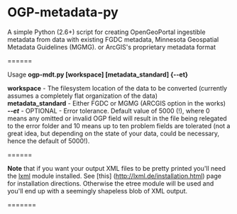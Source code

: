 <h1>OGP-metadata-py</h1>
A simple Python (2.6+) script for creating OpenGeoPortal ingestible metadata from data with existing FGDC metadata, Minnesota Geospatial Metadata Guidelines (MGMG). or ArcGIS's proprietary metadata format

======

Usage
<b>ogp-mdt.py [workspace] [metadata_standard] {--et}</b>

<b>workspace</b> - The filesystem location of the data to be converted (currently assumes a completely flat organization of the data)  
<b>metadata_standard</b> - Either FGDC or MGMG (ARCGIS option in the works)  
<b><i>--et</i></b> - OPTIONAL - Error tolerance. Default value of 5000 (!), where 0 means any omitted or invalid OGP field will result in the file being relegated to the error folder and 10 means up to ten problem fields are tolerated (not a great idea, but depending on the state of your data, could be necessary, hence the default of 5000!). 

======

**Note** that if you want your output XML files to be pretty printed you'll need the [lxml](http://lxml.de/) module installed. See [this] (http://lxml.de/installation.html) page for installation directions. Otherwise the etree module will be used and you'll end up with a seemingly shapeless blob of XML output.

=======

